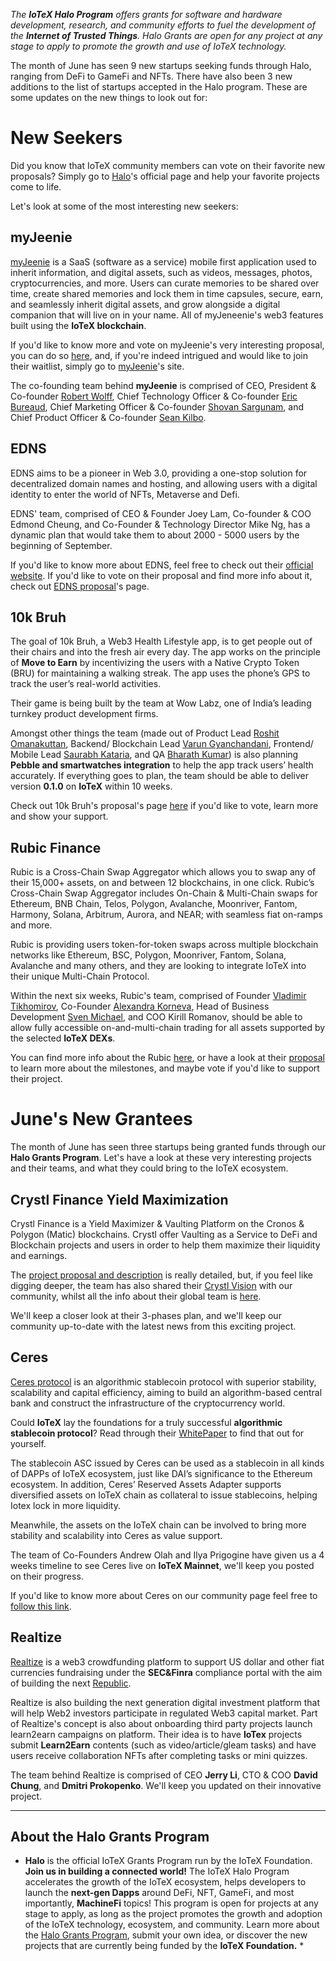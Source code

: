 *The **IoTeX Halo Program** offers grants for software and hardware development, research, and community efforts to fuel the development of the **Internet of Trusted Things**. 
Halo Grants are open for any project at any stage to apply to promote the growth and use of IoTeX technology.*

The month of June has seen 9 new startups seeking funds through Halo, ranging from DeFi to GameFi and NFTs. 
There have also been 3 new additions to the list of startups accepted in the Halo program. 
These are some updates on the new things to look out for: 


# New Seekers

Did you know that IoTeX community members can vote on their favorite new proposals? 
Simply go to [Halo](https://community.iotex.io/t/about-the-halo-grants-program/3821)'s official page and help your favorite projects come to life. 


Let's look at some of the most interesting new seekers:


## myJeenie

[myJeenie](https://myjeenie.com/) is a SaaS (software as a service) mobile first application used to inherit information, and digital assets, such as videos, messages, photos, cryptocurrencies, and more. 
Users can curate memories to be shared over time, create shared memories and lock them in time capsules, secure, earn, and seamlessly inherit digital assets, and grow alongside a digital companion that will live on in your name. 
All of myJeneenie's web3 features built using the **IoTeX blockchain**.

If you'd like to know more and vote on myJeenie's very interesting proposal, you can do so [here](https://community.iotex.io/t/seeking-feedback-myjeenie/8586), and, if you're indeed intrigued and would like to join their waitlist, simply go to [myJeenie](https://myjeenie.com/)'s site. 

The co-founding team behind **myJeenie** is comprised of CEO, President & Co-founder [Robert Wolff](https://www.linkedin.com/in/sdrobertw/), Chief Technology Officer & Co-founder [Eric Bureaud](https://www.linkedin.com/in/eric-bureaud-15738691/), Chief Marketing Officer & Co-founder [Shovan Sargunam](https://www.linkedin.com/in/shovanco/), and Chief Product Officer & Co-founder [Sean Kilbo](https://www.linkedin.com/in/sean-kilbo-1b29a9200/).


## EDNS

EDNS aims to be a pioneer in Web 3.0, providing a one-stop solution for decentralized domain names and hosting, and allowing users with a digital identity to enter the world of NFTs, Metaverse and Defi. 

EDNS' team, comprised of CEO & Founder Joey Lam, Co-founder & COO Edmond Cheung, and Co-Founder & Technology Director Mike Ng, has a dynamic plan that would take them to about 2000 - 5000 users by the beginning of September. 

If you'd like to know more about EDNS, feel free to check out their [official website](https://www.edns.domains/). If you'd like to vote on their proposal and find more info about it, check out [EDNS proposal](https://community.iotex.io/t/seeking-feedback-edns/8569)'s page.


## 10k Bruh


The goal of 10k Bruh, a Web3 Health Lifestyle app, is to get people out of their chairs and into the fresh air every day. 
The app works on the principle of **Move to Earn** by incentivizing the users with a Native Crypto Token (BRU) for maintaining a walking streak. 
The app uses the phone’s GPS to track the user’s real-world activities. 

Their game is being built by the team at Wow Labz, one of India’s leading turnkey product development firms.

Amongst other things the team (made out of Product Lead [Roshit Omanakuttan](https://www.linkedin.com/in/roshit/), Backend/ Blockchain Lead [Varun Gyanchandani](https://www.linkedin.com/in/varunsays/), Frontend/ Mobile Lead [Saurabh Kataria](https://www.linkedin.com/in/kataria-saurabh/), and QA [Bharath Kumar](https://www.linkedin.com/in/bharath-kumar-h-13a572126/)) is also planning **Pebble and smartwatches integration** to help the app track users’ health accurately. 
If everything goes to plan, the team should be able to deliver version **0.1.0** on **IoTeX** within 10 weeks. 


Check out 10k Bruh's proposal's page [here](https://community.iotex.io/t/seeking-feedback-10k-bruh-move-to-earn-game/8478) if you'd like to vote, learn more and show your support. 



## Rubic Finance


Rubic is a Cross-Chain Swap Aggregator which allows you to swap any of their 15,000+ assets, on and between 12 blockchains, in one click. Rubic’s Cross-Chain Swap Aggregator includes On-Chain & Multi-Chain swaps for Ethereum, BNB Chain, Telos, Polygon, Avalanche, Moonriver, Fantom, Harmony, Solana, Arbitrum, Aurora, and NEAR; with seamless fiat on-ramps and more. 

Rubic is providing users token-for-token swaps across multiple blockchain networks like Ethereum, BSC, Polygon, Moonriver, Fantom, Solana, Avalanche and many others, and they are looking to integrate IoTeX into their unique Multi-Chain Protocol.

Within the next six weeks, Rubic's team, comprised of Founder [Vladimir Tikhomirov](https://www.linkedin.com/in/vtikhomirov/), Co-Founder [Alexandra Korneva](https://www.linkedin.com/in/alexandrakorneva/), Head of Business Development [Sven Michael](https://www.linkedin.com/in/sven-michael-b832a919b/), and COO Kirill Romanov, should be able to allow fully accessible on-and-multi-chain trading for all assets supported by the selected **IoTeX DEXs**.

You can find more info about the Rubic [here](https://rubic.exchange/), or have a look at their [proposal](https://community.iotex.io/t/seeking-feedback-rubic-wants-to-make-iotex-fully-multi-chain-operable/8529) to learn more about the milestones, and maybe vote if you'd like to support their project. 



# June's New Grantees


The month of June has seen three startups being granted funds through our **Halo Grants Program**. Let's have a look at these very interesting projects and their teams, and what they could bring to the IoTeX ecosystem. 


## Crystl Finance Yield Maximization

Crystl Finance is a Yield Maximizer & Vaulting Platform on the Cronos & Polygon (Matic) blockchains. Crystl offer Vaulting as a Service to DeFi and Blockchain projects and users in order to help them maximize their liquidity and earnings.

The [project proposal and description](https://community.iotex.io/t/accepted-crystl-finance-yield-maximization/8178) is really detailed, but, if you feel like digging deeper, the team has also shared their [Crystl Vision](https://www.beautiful.ai/player/-N2lG199RfAngm_3flmn/Crystl-Vision) with our community, whilst all the info about their global team is [here](https://polycrystal.gitbook.io/polycrystal-finance/polycrystal-team). 

We'll keep a closer look at their 3-phases plan, and we'll keep our community up-to-date with the latest news from this exciting project. 



## Ceres

[Ceres protocol](https://ceres.money/) is an algorithmic stablecoin protocol with superior stability, scalability and capital efficiency, aiming to build an algorithm-based central bank and construct the infrastructure of the cryptocurrency world. 

Could **IoTeX** lay the foundations for a truly successful **algorithmic stablecoin protocol**? Read through their [WhitePaper](https://docs.ceres.money/) to find that out for yourself.

The stablecoin ASC issued by Ceres can be used as a stablecoin in all kinds of DAPPs of IoTeX ecosystem, just like DAI’s significance to the Ethereum ecosystem. In addition, Ceres’ Reserved Assets Adapter supports diversified assets on IoTeX chain as collateral to issue stablecoins, helping Iotex lock in more liquidity.

Meanwhile, the assets on the IoTeX chain can be involved to bring more stability and scalability into Ceres as value support.

The team of Co-Founders Andrew Olah and Ilya Prigogine have given us a 4 weeks timeline to see Ceres live on **IoTeX Mainnet**, we'll keep you posted on their progress. 

If you'd like to know more about Ceres on our community page feel free to [follow this link](https://community.iotex.io/t/accepted-ceres-algorithmic-stablecoin-on-iotex/8160). 


## Realtize

[Realtize](https://www.live.realtize.io/) is a web3 crowdfunding platform to support US dollar and other fiat currencies fundraising under the **SEC&Finra** compliance portal with the aim of building the next [Republic](https://republic.com/). 

Realtize is also building the next generation digital investment platform that will help Web2 investors participate in regulated Web3 capital market. Part of Realtize's concept is also about onboarding third party projects launch learn2earn campaigns on platform. Their idea is to have **IoTex** projects submit **Learn2Earn** contents (such as video/article/gleam tasks) and have users receive collaboration NFTs after completing tasks or mini quizzes. 

The team behind Realtize is comprised of CEO **Jerry Li**, CTO & COO **David Chung**, and **Dmitri Prokopenko**. We'll keep you updated on their innovative project. 

___

## About the Halo Grants Program

* **Halo** is the official IoTeX Grants Program run by the IoTeX Foundation. **Join us in building a connected world!** The IoTeX Halo Program accelerates the growth of the IoTeX ecosystem, helps developers to launch the **next-gen Dapps** around DeFi, NFT, GameFi, and most importantly, **MachineFi** topics!
This program is open for projects at any stage to apply, as long as the project promotes the growth and adoption of the IoTeX technology, ecosystem, and community.
Learn more about the [Halo Grants Program](https://docs.iotex.io/dapp-development/developer-grants/the-halo-grants-program), submit your own idea, or discover the new projects that are currently being funded by the **IoTeX Foundation.** *


























